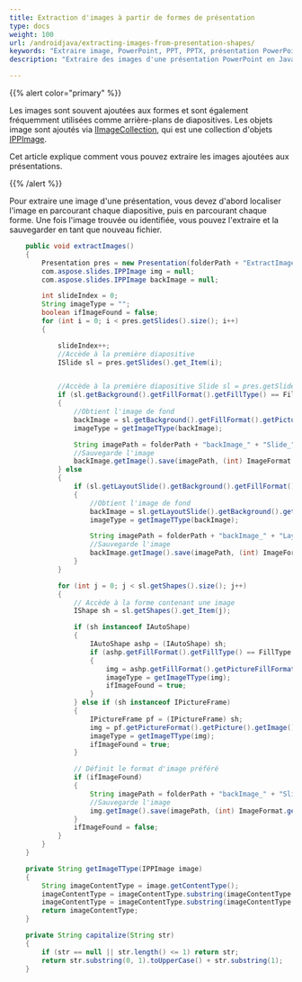 ```yaml
---
title: Extraction d'images à partir de formes de présentation
type: docs
weight: 100
url: /androidjava/extracting-images-from-presentation-shapes/
keywords: "Extraire image, PowerPoint, PPT, PPTX, présentation PowerPoint, Java, Aspose.Slides pour Android via Java"
description: "Extraire des images d'une présentation PowerPoint en Java"

---
```


{{% alert color="primary" %}} 

Les images sont souvent ajoutées aux formes et sont également fréquemment utilisées comme arrière-plans de diapositives. Les objets image sont ajoutés via [IImageCollection](https://reference.aspose.com/slides/androidjava/com.aspose.slides/iimagecollection/), qui est une collection d'objets [IPPImage](https://reference.aspose.com/slides/androidjava/com.aspose.slides/ippimage/).

Cet article explique comment vous pouvez extraire les images ajoutées aux présentations. 

{{% /alert %}} 

Pour extraire une image d'une présentation, vous devez d'abord localiser l'image en parcourant chaque diapositive, puis en parcourant chaque forme. Une fois l'image trouvée ou identifiée, vous pouvez l'extraire et la sauvegarder en tant que nouveau fichier. 

```java
    public void extractImages()
    {
        Presentation pres = new Presentation(folderPath + "ExtractImages.pptx");
        com.aspose.slides.IPPImage img = null;
        com.aspose.slides.IPPImage backImage = null;

        int slideIndex = 0;
        String imageType = "";
        boolean ifImageFound = false;
        for (int i = 0; i < pres.getSlides().size(); i++)
        {

            slideIndex++;
            //Accède à la première diapositive
            ISlide sl = pres.getSlides().get_Item(i);


            //Accède à la première diapositive Slide sl = pres.getSlideByPosition(i);
            if (sl.getBackground().getFillFormat().getFillType() == FillType.Picture)
            {
                //Obtient l'image de fond
                backImage = sl.getBackground().getFillFormat().getPictureFillFormat().getPicture().getImage();
                imageType = getImageTType(backImage);

                String imagePath = folderPath + "backImage_" + "Slide_" + slideIndex + "." + imageType;
                //Sauvegarde l'image
                backImage.getImage().save(imagePath, (int) ImageFormat.getValue(ImageFormat.class, capitalize(imageType)));
            } else
            {
                if (sl.getLayoutSlide().getBackground().getFillFormat().getFillType() == FillType.Picture)
                {
                    //Obtient l'image de fond
                    backImage = sl.getLayoutSlide().getBackground().getFillFormat().getPictureFillFormat().getPicture().getImage();
                    imageType = getImageTType(backImage);

                    String imagePath = folderPath + "backImage_" + "LayoutSlide_" + slideIndex + "." + imageType;
                    //Sauvegarde l'image
                    backImage.getImage().save(imagePath, (int) ImageFormat.getValue(ImageFormat.class, capitalize(imageType)));
                }
            }

            for (int j = 0; j < sl.getShapes().size(); j++)
            {
                // Accède à la forme contenant une image
                IShape sh = sl.getShapes().get_Item(j);

                if (sh instanceof IAutoShape)
                {
                    IAutoShape ashp = (IAutoShape) sh;
                    if (ashp.getFillFormat().getFillType() == FillType.Picture)
                    {
                        img = ashp.getFillFormat().getPictureFillFormat().getPicture().getImage();
                        imageType = getImageTType(img);
                        ifImageFound = true;
                    }
                } else if (sh instanceof IPictureFrame)
                {
                    IPictureFrame pf = (IPictureFrame) sh;
                    img = pf.getPictureFormat().getPicture().getImage();
                    imageType = getImageTType(img);
                    ifImageFound = true;
                }

                // Définit le format d'image préféré
                if (ifImageFound)
                {
                    String imagePath = folderPath + "backImage_" + "Slide_" + slideIndex + "_Shape_" + j + "." + imageType;
                    //Sauvegarde l'image
                    img.getImage().save(imagePath, (int) ImageFormat.getValue(ImageFormat.class, capitalize(imageType)));
                }
                ifImageFound = false;
            }
        }
    }

    private String getImageTType(IPPImage image)
    {
        String imageContentType = image.getContentType();
        imageContentType = imageContentType.substring(imageContentType.indexOf("/") + 1);
        imageContentType = imageContentType.substring(imageContentType.indexOf("-") + 1);
        return imageContentType;
    }

    private String capitalize(String str)
    {
        if (str == null || str.length() <= 1) return str;
        return str.substring(0, 1).toUpperCase() + str.substring(1);
    }
```